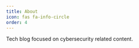 ```yaml
---
title: About
icon: fas fa-info-circle
order: 4
---
```


Tech blog focused on cybersecurity related content.